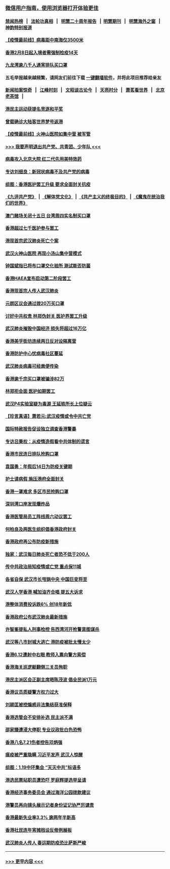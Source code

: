 ### [微信用户指南，使用浏览器打开体验更佳](https://github.com/gfw-breaker/banned-news1/blob/master/indexes/wechat-guide.md?t=0)
#### [禁闻热榜](热点新闻.md?t=0)  &nbsp;&nbsp;|&nbsp;&nbsp; [法轮功真相](https://github.com/gfw-breaker/truth/blob/master/README.md?t=0) &nbsp;&nbsp;|&nbsp;&nbsp; [明慧二十周年报告](https://github.com/gfw-breaker/mh-reports/blob/master/README.md?t=0) &nbsp;&nbsp;|&nbsp;&nbsp;[明慧期刊](https://github.com/gfw-breaker/mh-qikan) &nbsp;&nbsp;|&nbsp;&nbsp; [明慧海外之窗](https://github.com/gfw-breaker/mh-news/blob/master/README.md?t=0) &nbsp;&nbsp;|&nbsp;&nbsp; [神韵特别报道](https://github.com/gfw-breaker/mh-news/blob/master/shenyun.md?t=0)
#### [【疫情最前线】病毒距中南海仅3500米](../pages/nsc415/n11847626.md?t=02061022) 
#### [香港2月8日起入境者需强制检疫14天](../pages/nsc415/n11847658.md?t=02061022) 
#### [九龙湾逾八千人通宵排队买口罩](../pages/nsc415/n11847647.md?t=02061022) 
#### 五毛举报越来越频繁，请网友们前往下载 [一键翻墙软件](https://github.com/gfw-breaker/ssr-accounts)，并将此项目推荐给亲友
#### [新闻拍案惊奇](https://github.com/gfw-breaker/banned-news1/blob/master/pages/link4.md) &nbsp;&nbsp;|&nbsp;&nbsp; [江峰时刻](https://github.com/gfw-breaker/banned-news1/blob/master/pages/link4.md) &nbsp;&nbsp;|&nbsp;&nbsp; [文昭谈古论今](https://github.com/gfw-breaker/banned-news1/blob/master/pages/link4.md) &nbsp;&nbsp;|&nbsp;&nbsp; [天亮时分](https://github.com/gfw-breaker/banned-news1/blob/master/pages/link4.md) &nbsp;&nbsp;|&nbsp;&nbsp; [萧茗看世界](https://github.com/gfw-breaker/banned-news1/blob/master/pages/link4.md) &nbsp;&nbsp;|&nbsp;&nbsp; [北京老茶馆](https://github.com/gfw-breaker/banned-news1/blob/master/pages/link4.md) &nbsp;&nbsp;|&nbsp;&nbsp; 
#### [港民主运动获提名竞逐和平奖](../pages/nsc415/n11847633.md?t=02061022) 
#### [曾载确诊大陆客世界梦号返港](../pages/nsc415/n11847608.md?t=02061022) 
#### [【疫情最前线】火神山医院如集中营 被军管](../pages/nsc415/n11847524.md?t=02061022) 
#### [>>> 我要声明退出共产党、共青团、少年队 <<<](https://github.com/begood0513/goodnews/blob/master/quit/letter.md) 
#### [病毒攻入北京大院 红二代先用美特效药](../pages/nsc415/n11847427.md?t=02061022) 
#### [专访刘细良：新冠状病毒不及共产党的病毒](../pages/nsc415/n11847164.md?t=02061022) 
#### [组图：香港医护罢工升级 要求全面封关抗疫](../pages/nsc415/n11844107.md?t=02061022) 
#### [《九评共产党》](https://github.com/begood0513/9ping.md/blob/master/README.md) &nbsp;|&nbsp; [《解体党文化》](../../../../jtdwh.md/blob/master/README.md)  &nbsp;|&nbsp; [《共产主义的终极目的》](../../../../gczydzjmd.md/blob/master/README.md) &nbsp;|&nbsp; [《魔鬼在统治我们的世界》](../../../../mgztzwmdsj.md/blob/master/README.md) 
#### [澳门赌场关闭十五日 台湾周四实名制买口罩](../pages/nsc415/n11845083.md?t=02061022) 
#### [香港超过七千医护参与罢工](../pages/nsc415/n11845051.md?t=02061022) 
#### [港现首宗武汉肺炎死亡个案](../pages/nsc415/n11844998.md?t=02061022) 
#### [武汉火神山医院 再现小汤山集中营模式](../pages/nsc415/n11844763.md?t=02061022) 
#### [钟国斌指已将布口罩交化验所 测试能否防菌](../pages/nsc415/n11842783.md?t=02061022) 
#### [香港HAEA宣布启动第二阶段罢工](../pages/nsc415/n11842723.md?t=02061022) 
#### [香港现首宗人传人武汉肺炎](../pages/nsc415/n11842766.md?t=02061022) 
#### [元朗区议会通过拨20万买口罩](../pages/nsc415/n11842754.md?t=02061022) 
#### [讨好中共权贵 林郑伪封关 医护界罢工升级](../pages/nsc415/n11842359.md?t=02061022) 
#### [武汉肺炎摧毁中国经济 损失将超过16万亿](../pages/nsc415/n11839723.md?t=02061022) 
#### [香港美孚街坊连续两日反对设隔离营](../pages/nsc415/n11839962.md?t=02061022) 
#### [香港防护中心忧病毒社区蔓延](../pages/nsc415/n11839933.md?t=02061022) 
#### [武汉肺炎病毒可经粪便传染](../pages/nsc415/n11839939.md?t=02061022) 
#### [香港逾千宗买口罩被骗涉82万](../pages/nsc415/n11839914.md?t=02061022) 
#### [林郑拒会面 医护如期罢工](../pages/nsc415/n11839892.md?t=02061022) 
#### [武汉P4实验室疑为毒源 王延轶所长上位疑云](../pages/nsc415/n11835543.md?t=02061022) 
#### [【珍言真语】萧若元:武汉疫情或令中共亡党](../pages/nsc415/n11829394.md?t=02061022) 
#### [国际特赦报告促设独立调查香港警暴](../pages/nsc415/n11833845.md?t=02061022) 
#### [专访吕秉权：从疫情造假看中共体制的谎言](../pages/nsc415/n11833813.md?t=02061022) 
#### [香港市民连日排队抢购口罩](../pages/nsc415/n11833794.md?t=02061022) 
#### [袁国勇：年假后14日为防疫关键期](../pages/nsc415/n11831088.md?t=02061022) 
#### [护士请病假 施压港府全面封关](../pages/nsc415/n11831030.md?t=02061022) 
#### [香港一罩难求 多区市民抢购口罩](../pages/nsc415/n11831002.md?t=02061022) 
#### [深圳湾口岸发现爆炸品](../pages/nsc415/n11828802.md?t=02061022) 
#### [香港医管局员工阵线周六动议罢工](../pages/nsc415/n11828762.md?t=02061022) 
#### [何柏良及两医生组织倡香港政府封关](../pages/nsc415/n11828749.md?t=02061022) 
#### [香港政府再公布防疫新措施](../pages/nsc415/n11828716.md?t=02061022) 
#### [独家：武汉每日肺炎死亡者恐不低于200人](../pages/nsc415/n11828240.md?t=02061022) 
#### [传中共政治局知疫情或亡党 重点保11城](../pages/nsc415/n11828145.md?t=02061022) 
#### [各省自保 武汉市长甩锅中央 中国巨变将至](../pages/nsc415/n11828021.md?t=02061022) 
#### [武汉人学香港 喊加油齐合唱 提五大诉求](../pages/nsc415/n11827046.md?t=02061022) 
#### [港整体消费投诉跌6% 创18年新低](../pages/nsc415/n11817280.md?t=02061022) 
#### [香港政府公布武汉肺炎最新措施](../pages/nsc415/n11817152.md?t=02061022) 
#### [许智峯提私人刑事检控 告西湾河开枪警意图谋杀](../pages/nsc415/n11817132.md?t=02061022) 
#### [武汉等八市封城大逃亡 港防疫被批太慢太少](../pages/nsc415/n11817058.md?t=02061022) 
#### [香港6.12遭射中右眼 教师入禀向警方索偿](../pages/nsc415/n11814678.md?t=02061022) 
#### [香港海关巡逻艇翻侧三关员殉职](../pages/nsc415/n11814604.md?t=02061022) 
#### [港民主派区会正副主席晤陈茂波 倡全民派1万元](../pages/nsc415/n11814582.md?t=02061022) 
#### [香港议员质疑警方权力过大](../pages/nsc415/n11814560.md?t=02061022) 
#### [刘颕匡被控煽惑非法集结获准保释](../pages/nsc415/n11811727.md?t=02061022) 
#### [香港选管会不安排补选 民主派不满](../pages/nsc415/n11811691.md?t=02061022) 
#### [邵家臻遭浸大停职 专业议政批白色恐怖](../pages/nsc415/n11811670.md?t=02061022) 
#### [香港八名7.21伤者控告邓炳强](../pages/nsc415/n11811623.md?t=02061022) 
#### [瘟疫被严重隐瞒 习近平发声 武汉人惊醒](../pages/nsc415/n11811186.md?t=02061022) 
#### [组图：1.19中环集会 “天灭中共”标语多](../pages/nsc415/n11809514.md?t=02061022) 
#### [港选民票站职员遭恐吓 罗庭辉提选举呈请](../pages/nsc415/n11808914.md?t=02061022) 
#### [香港经济事务委员会 通过海洋公园拨款建议](../pages/nsc415/n11808906.md?t=02061022) 
#### [港警员再向镜头展示记者身份证记协严厉谴责](../pages/nsc415/n11808888.md?t=02061022) 
#### [香港最新失业率3.3% 逾两年半新高](../pages/nsc415/n11808887.md?t=02061022) 
#### [香港社民连年宵摊档设反修例展板](../pages/nsc415/n11808857.md?t=02061022) 
#### [武汉肺炎人传人 春运期防疫恐比萨斯严峻](../pages/nsc415/n11808739.md?t=02061022) 

----
#### [ >>> 更早内容 <<< ](../indexes/nsc415-earlier.md)
